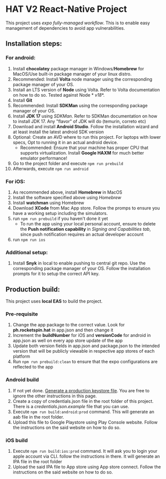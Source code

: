 # HAT V2 React-Native Project

This project uses *expo fully-managed workflow*. This is to enable easy management of dependencies to avoid app
vulnerabilities.

## Installation steps:

### For android:

1. Install **chocolatey** package manager in Windows/**Homebrew** for MacOS/Use built-in package manager of your linux
   distro.
2. Recommended: Install **Volta** node manager using the corresponding package manager of your OS.
3. Install an LTS version of **Node** using Volta. Refer to Volta documentation on how to do so. Tested against Node *
   *v18**.
4. Install **Git**
5. Recommended: Install **SDKMan** using the corresponding package manager of your OS.
6. Install **JDK 17** using *SDKMan*. Refer to SDKMan documentation on how to install JDK 17. Any "flavor" of JDK will
   do (temurin, correto etc)
7. Download and install **Android Studio**. Follow the installation wizard and at least install the latest android SDK
   version
8. Optional: Create an AVD where to run this project. For laptops with lower specs, Opt to running it in an actual
   android device.
    * Recommended: Ensure that your machine has proper CPU that supports virtualization. Install **Google HAXM** for
      much better emulator performance!
9. Go to the project folder and execute `npm run prebuild`
10. Afterwards, execute `npm run android`

### For iOS:

1. As recommended above, install **Homebrew** in MacOS
2. Install the software specified above using _Homebrew_
3. Install **watchman** using Homebrew
4. Download **XCode** from Mac App store. Follow the promps to ensure you have a working setup including the simulators.
5. run `npm run prebuild` if you haven't done it yet
    * To run the app using your local personal account, ensure to delete the **Push notification capability** in
      *Signing and Capabilities tab*, since push notification requires an actual developer account
6. run `npm run ios`

### Additional setup:

1. Install **Snyk** in local to enable pushing to central git repo. Use the corresponding package manager of your OS.
   Follow the installation prompts for it to setup the correct API key.

## Production build:

This project uses **local EAS** to build the project.

### Pre-requisite

1. Change the app package to the correct value. Look for **ph.rocketspin.hat** in app.json and then change it
2. Increment the **buildNumber** for iOS and **versionCode** for android in app.json as well on every app store update
   of the app
3. Update both version fields in app.json and package.json to the intended version that will be publicly viewable in
   respective app stores of each platform
4. Run `npm run prebuild:clean` to ensure that the expo configurations are reflected to the app

### Android build

1. If not yet
   done. [Generate a production keystore file](https://reactnative.dev/docs/signed-apk-android#generating-an-upload-key).
   You are free to ignore the other instructions in this page.
2. Create a copy of credentials.json file in the root folder of this project. There is a _credentials.json.example_ file
   that you can use.
3. Execute `npm run build:android:prod` command. This will generate an aab file in the root folder.
4. Upload this file to Google Playstore using Play Console website. Follow the instructions on the said website on how
   to do so.

### iOS build

1. Execute `npm run build:ios:prod` command. It will ask you to login your apple account via CLI. follow the
   instructions in there. It will generate an IPA file in the root folder
2. Upload the said IPA file to App store using App store connect. Follow the instructions on the said website on how to
   do so.

